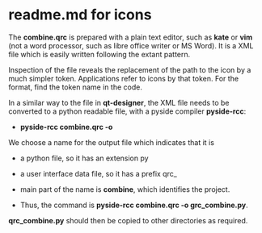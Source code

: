 readme.md for **icons**
==========================

The **combine.qrc** is prepared with a plain text editor, such as **kate** or **vim** (not a word processor, such as libre office writer or MS Word).  It is a XML file which is easily written following the extant pattern.

Inspection of the file reveals the replacement of the path to the icon by a much simpler token. Applications refer to icons by that token. For the format, find the token name in the code.

In a similar way to the file in **qt-designer**, the XML file needs to be converted to a python readable file, with a pyside compiler **pyside-rcc**:

* **pyside-rcc combine.qrc -o <output file>**

We choose a name for the output file which indicates that it is

* a python file, so it has an extension py
* a user interface data file, so it has a prefix qrc_
* main part of the name is **combine**, which identifies the project.

* Thus, the command is **pyside-rcc combine.qrc -o grc_combine.py**. 

**qrc_combine.py** should then be copied to other directories as required.
